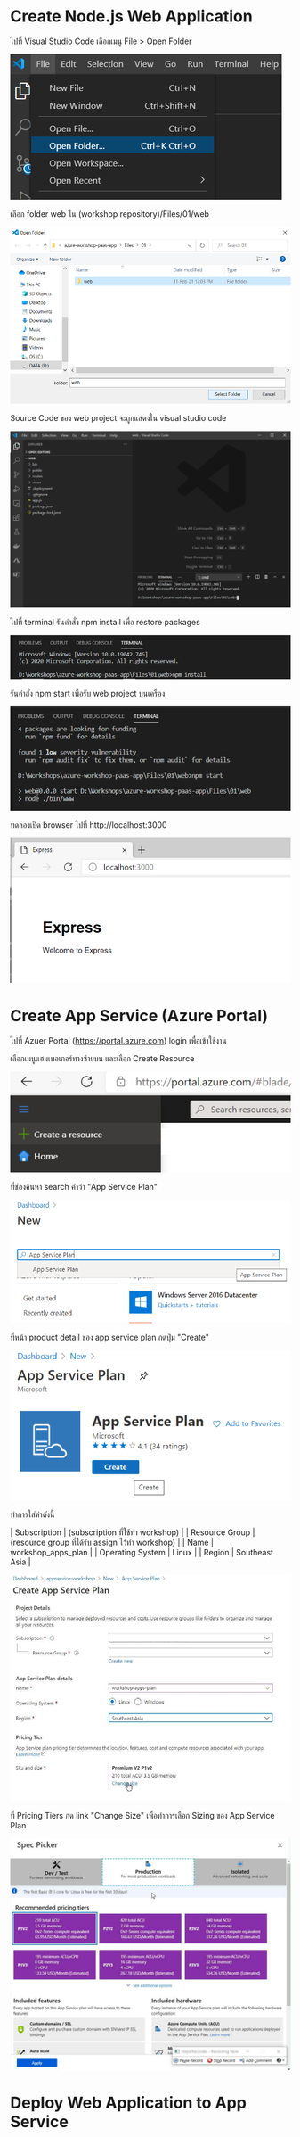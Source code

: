 # Create Node.js Web Application
ไปที่ Visual Studio Code เลือกเมนู File > Open Folder

![](images/01/open_folder.png)

เลือก folder web ใน (workshop repository)/Files/01/web

![](images/01/open_folder_2.png)

Source Code ของ web project จะถูกแสดงใน visual studio code

![](images/01/web_project_files.png)

ไปที่ terminal รันคำสั่ง npm install เพื่อ restore packages

![](images/01/npm_install.png)

รันคำสั่ง npm start เพื่อรับ web project บนเครื่อง

![](images/01/npm_start.png)

ทดลองเปิด browser ไปที่ http://localhost:3000 

![](images/01/test_browse.png)

# Create App Service (Azure Portal)

ไปที่ Azuer Portal (https://portal.azure.com) login เพื่อเข้าใช้งาน

เลือกเมนูแฮมเบอเกอร์ทางซ้ายบน และเลือก Create Resource

![](images/01/create_resource_menu.png)

ที่ช่องค้นหา search คำว่า "App Service Plan"

![](images/01/search_app_plan.png)

ที่หน้า product detail ของ app service plan กดปุ่ม "Create"

![](images/01/create_app_plan.png)

ทำการใส่ค่าดังนี้

| Subscription | (subscription ที่ใช้ทำ workshop) |
| Resource Group | (resource group ที่ได้รับ assign ไว้ทำ workshop) |
| Name | workshop_apps_plan |
| Operating System | Linux |
| Region | Southeast Asia |

![](images/01/app_plan_info.png)

ที่ Pricing Tiers กด link "Change Size" เพื่อทำการเลือก Sizing ของ App Service Plan 

![](images/01/app_plan_tiers.png)


# Deploy Web Application to App Service


